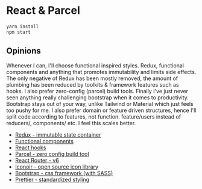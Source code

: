 # React & Parcel

```sh
yarn install
npm start
```

## Opinions

Whenever I can, I'll choose functional inspired styles. Redux, functional components and anything that promotes immutability and limits side effects. The only negative of Redux has been mostly removed, the amount of plumbing has been reduced by toolkits & framework features such as hooks. I also prefer zero-config (parcel) build tools. Finally I've just never seen anything really challenging bootstrap when it comes to productivity. Bootstrap stays out of your way, unlike Tailwind or Material which just feels too pushy for me. I also prefer domain or feature driven structures, hence I'll split code according to features, not function. feature/users instead of reducers/, components/ etc. I feel this scales better.

- [Redux - immutable state container](./docs/redux.md)
- [Functional components](https://reactjs.org/docs/components-and-props.html)
- [React hooks](https://react-redux.js.org/api/hooks)
- [Parcel - zero config build tool](https://parceljs.org/)
- [React Router - v6](https://reactrouter.com/docs/en/v6/getting-started/overview#configuring-routes)
- [Iconoir - open source icon library](https://github.com/iconoir-icons/iconoir)
- [Bootstrap - css framework (with SASS)](https://getbootstrap.com/)
- [Prettier - standardized styling](https://prettier.io/)